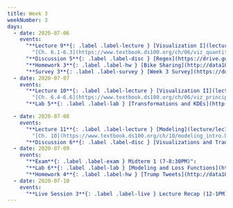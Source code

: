 ```yaml
---
title: Week 3
weekNumber: 3
days:
  - date: 2020-07-06
    events:
      "**Lecture 9**{: .label .label-lecture } [Visualization I](lecture/lec9)":
        "[Ch. 6.1-6.3](https://www.textbook.ds100.org/ch/06/viz_quantitative.html)"
      "**Discussion 5**{: .label .label-disc } [Regex](https://drive.google.com/file/d/1fTlfXj3MHUcST-Ghr2bjxUboNj1xJeH3/view?usp=sharing) ([video](https://www.youtube.com/playlist?list=PLQCcNQgUcDfpoG8kNdwSyBOKSsiEbpgG4)) ([solutions](https://drive.google.com/file/d/1Ct-7tPxjVYBLuLWR3WWqrE17EOjLujfS/view?usp=sharing))":
      "**Homework 3**{: .label .label-hw } [Bike Sharing](http://data100.datahub.berkeley.edu/hub/user-redirect/git-sync?repo=https://github.com/DS-100/su20&subPath=hw/hw3/) (due Jul. 12)":
      "**Survey 3**{: .label .label-survey } [Week 3 Survey](https://docs.google.com/forms/d/e/1FAIpQLSe5q1uLLStE0k6KRi7DUbD74CUr-IxwEvG6XkTKuolwRKmAXg/viewform) (due Jul. 8)":
  - date: 2020-07-07
    events:
      "**Lecture 10**{: .label .label-lecture } [Visualization II](lecture/lec10)":
        "[Ch. 6.4-6.6](https://www.textbook.ds100.org/ch/06/viz_principles.html)"
      "**Lab 5**{: .label .label-lab } [Transformations and KDEs](http://data100.datahub.berkeley.edu/hub/user-redirect/git-sync?repo=https://github.com/DS-100/su20&subPath=lab/lab05/) (due Jul. 7)":

  - date: 2020-07-08
    events:
      "**Lecture 11**{: .label .label-lecture } [Modeling](lecture/lec11)":
        "[Ch. 10](https://www.textbook.ds100.org/ch/10/modeling_intro.html)"
      "**Discussion 6**{: .label .label-disc } [Visualizations and Transformations](https://drive.google.com/file/d/1Q9Uar-mDWtzj-MNo4Xdo5cVn4VLPnEXZ/view?usp=sharing) ([video](https://www.youtube.com/playlist?list=PLQCcNQgUcDfoCpvvRYePxv6qF_7Be0tNg)) ([notebook](https://drive.google.com/file/d/11hGpIiQ8_8OrHZL9k8oYvpvXHbKAzwss/view?usp=sharing))([solutions](https://drive.google.com/file/d/1i8WbO_c3Dcl3KldIFvN2YGjy2ddSLp9e/view?usp=sharing))":
  - date: 2020-07-09
    events:
      "**Exam**{: .label .label-exam } Midterm 1 (7-8:30PM)":
      "**Lab 6**{: .label .label-lab } [Modeling and Loss Functions](http://data100.datahub.berkeley.edu/hub/user-redirect/git-sync?repo=https://github.com/DS-100/su20&subPath=lab/lab06/) (due Jul. 12)":
      "**Homework 4**{: .label .label-hw } [Trump Tweets](http://data100.datahub.berkeley.edu/hub/user-redirect/git-sync?repo=https://github.com/DS-100/su20&subPath=hw/hw4/) (due Jul. 15)":
  - date: 2020-07-10
    events:
      "**Live Session 3**{: .label .label-live } Lecture Recap (12-1PM)":
---
```

